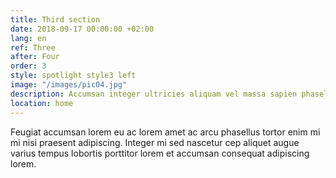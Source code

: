 ```yaml
---
title: Third section
date: 2018-09-17 00:00:00 +02:00
lang: en
ref: Three
after: Four
order: 3
style: spotlight style3 left
image: "/images/pic04.jpg"
description: Accumsan integer ultricies aliquam vel massa sapien phasellus
location: home
---
```


Feugiat accumsan lorem eu ac lorem amet ac arcu phasellus tortor enim mi mi nisi praesent adipiscing. Integer mi sed nascetur cep aliquet augue varius tempus lobortis porttitor lorem et accumsan consequat adipiscing lorem.
